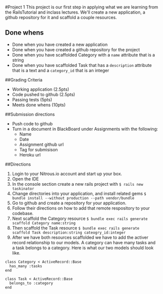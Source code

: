 #Project 1
This project is our first step in applying what we are learning from the RailsTutorial and inclass lectures. We'll create a new application, a github repository for it and scaffold a couple resources.  

## Done whens
* Done when you have created a new application 
* Done when you have created a github repository for the project 
* Done when you have scaffolded Category with a ```name``` attribute that is a string
* Done when you have scaffolded Task that has a ```description``` attribute that is a text and a ```category_id``` that is an integer 
 
##Grading Criteria
* Working application (2.5pts)
* Code pushed to github (2.5pts)
* Passing tests (5pts)
* Meets done whens (10pts) 

##Submission directions
* Push code to github
* Turn in a document in BlackBoard under Assignments with the following:
  * Name
  * Date
  * Assignment github url
  * Tag for submisison 
  * Heroku url

##Directions

1. Login to your Nitrous.io account and start up your box.
1. Open the IDE
1. In the console section create a new rails project with ```$ rails new taskinator```
1. Change directories into your application, and install related gems ```$ bundle install --without production --path vendor/bundle```
1. Go to github and create a repository for your application.
1. Follow their directions on how to add that remote respository to your codebase.
1. Next scaffold the Category resource ```$ bundle exec rails generate scaffold Category name:string```
1. Then scaffold the Task resource ```$ bundle exec rails generate scaffold Task description:string cateogry_id:integer```
1. After we have both resources scaffolded we have to add the activer record relationship to our models. A category can have many tasks and a task belongs to a category.  Here is what our two models should look like.

```
class Category < ActiveRecord::Base
  has_many :tasks
end
```

```
class Task < ActiveRecord::Base
  belongs_to :category
end
```

